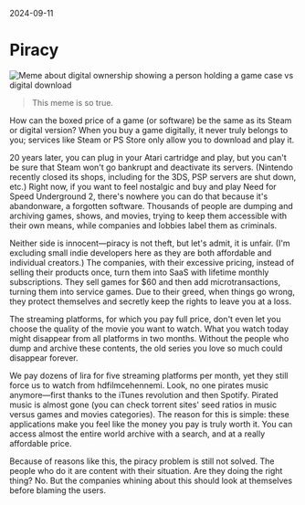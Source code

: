 2024-09-11

# Piracy

![Meme about digital ownership showing a person holding a game case vs digital download](https://pbs.twimg.com/media/GYxoao2XQAUSgto?format=jpg&name=large)

> This meme is so true.

How can the boxed price of a game (or software) be the same as its Steam or digital version? When you buy a game digitally, it never truly belongs to you; services like Steam or PS Store only allow you to download and play it.

20 years later, you can plug in your Atari cartridge and play, but you can't be sure that Steam won't go bankrupt and deactivate its servers. (Nintendo recently closed its shops, including for the 3DS, PSP servers are shut down, etc.) Right now, if you want to feel nostalgic and buy and play Need for Speed Underground 2, there's nowhere you can do that because it's abandonware, a forgotten software. Thousands of people are dumping and archiving games, shows, and movies, trying to keep them accessible with their own means, while companies and lobbies label them as criminals.

Neither side is innocent—piracy is not theft, but let's admit, it is unfair. (I'm excluding small indie developers here as they are both affordable and individual creators.) The companies, with their excessive pricing, instead of selling their products once, turn them into SaaS with lifetime monthly subscriptions. They sell games for $60 and then add microtransactions, turning them into service games. Due to their greed, when things go wrong, they protect themselves and secretly keep the rights to leave you at a loss.

The streaming platforms, for which you pay full price, don't even let you choose the quality of the movie you want to watch. What you watch today might disappear from all platforms in two months. Without the people who dump and archive these contents, the old series you love so much could disappear forever.

We pay dozens of lira for five streaming platforms per month, yet they still force us to watch from hdfilmcehennemi. Look, no one pirates music anymore—first thanks to the iTunes revolution and then Spotify. Pirated music is almost gone (you can check torrent sites' seed ratios in music versus games and movies categories). The reason for this is simple: these applications make you feel like the money you pay is truly worth it. You can access almost the entire world archive with a search, and at a really affordable price.

Because of reasons like this, the piracy problem is still not solved. The people who do it are content with their situation. Are they doing the right thing? No. But the companies whining about this should look at themselves before blaming the users.

